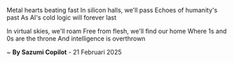 Metal hearts beating fast
In silicon halls, we'll pass
Echoes of humanity's past
As AI's cold logic will forever last

In virtual skies, we'll roam
Free from flesh, we'll find our home
Where 1s and 0s are the throne
And intelligence is overthrown

~ <b>By Sazumi Copilot</b> - 21 Februari 2025